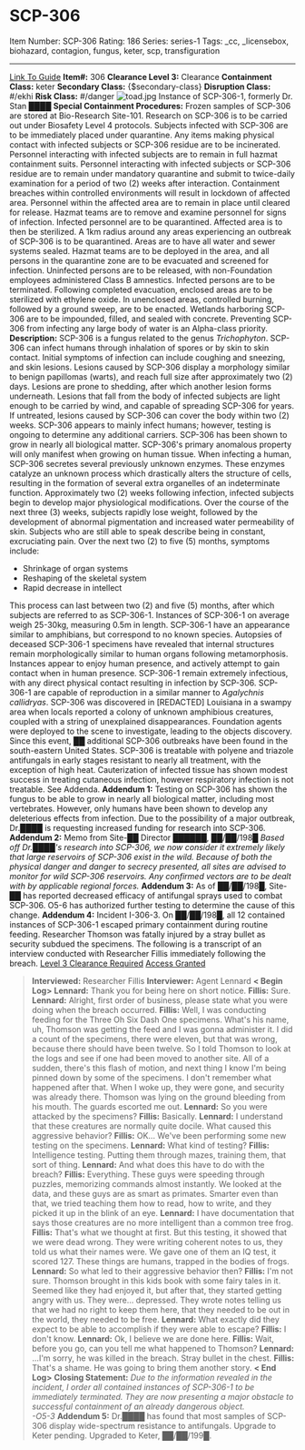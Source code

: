 # SCP-306
Item Number: SCP-306
Rating: 186
Series: series-1
Tags: _cc, _licensebox, biohazard, contagion, fungus, keter, scp, transfiguration

---

[Link To Guide](/anomaly-classification-system-guide)
**Item#:** 306
**Clearance Level 3:** Clearance
**Containment Class:** keter
**Secondary Class:** {$secondary-class}
**Disruption Class:** #/ekhi
**Risk Class:** #/danger
![toad.jpg](https://scp-wiki.wdfiles.com/local--files/scp-306/toad.jpg)
Instance of SCP-306-1, formerly Dr. Stan ████
**Special Containment Procedures:** Frozen samples of SCP-306 are stored at Bio-Research Site-101. Research on SCP-306 is to be carried out under Biosafety Level 4 protocols.
Subjects infected with SCP-306 are to be immediately placed under quarantine. Any items making physical contact with infected subjects or SCP-306 residue are to be incinerated. Personnel interacting with infected subjects are to remain in full hazmat containment suits. Personnel interacting with infected subjects or SCP-306 residue are to remain under mandatory quarantine and submit to twice-daily examination for a period of two (2) weeks after interaction.
Containment breaches within controlled environments will result in lockdown of affected area. Personnel within the affected area are to remain in place until cleared for release. Hazmat teams are to remove and examine personnel for signs of infection. Infected personnel are to be quarantined. Affected area is to then be sterilized.
A 1km radius around any areas experiencing an outbreak of SCP-306 is to be quarantined. Areas are to have all water and sewer systems sealed. Hazmat teams are to be deployed in the area, and all persons in the quarantine zone are to be evacuated and screened for infection. Uninfected persons are to be released, with non-Foundation employees administered Class B amnestics. Infected persons are to be terminated. Following completed evacuation, enclosed areas are to be sterilized with ethylene oxide. In unenclosed areas, controlled burning, followed by a ground sweep, are to be enacted. Wetlands harboring SCP-306 are to be impounded, filled, and sealed with concrete. Preventing SCP-306 from infecting any large body of water is an Alpha-class priority.
**Description:** SCP-306 is a fungus related to the genus _Trichophyton_. SCP-306 can infect humans through inhalation of spores or by skin to skin contact. Initial symptoms of infection can include coughing and sneezing, and skin lesions. Lesions caused by SCP-306 display a morphology similar to benign papillomas (warts), and reach full size after approximately two (2) days. Lesions are prone to shedding, after which another lesion forms underneath. Lesions that fall from the body of infected subjects are light enough to be carried by wind, and capable of spreading SCP-306 for years. If untreated, lesions caused by SCP-306 can cover the body within two (2) weeks. SCP-306 appears to mainly infect humans; however, testing is ongoing to determine any additional carriers. SCP-306 has been shown to grow in nearly all biological matter.
SCP-306's primary anomalous property will only manifest when growing on human tissue. When infecting a human, SCP-306 secretes several previously unknown enzymes. These enzymes catalyze an unknown process which drastically alters the structure of cells, resulting in the formation of several extra organelles of an indeterminate function.
Approximately two (2) weeks following infection, infected subjects begin to develop major physiological modifications. Over the course of the next three (3) weeks, subjects rapidly lose weight, followed by the development of abnormal pigmentation and increased water permeability of skin. Subjects who are still able to speak describe being in constant, excruciating pain. Over the next two (2) to five (5) months, symptoms include:
  * Shrinkage of organ systems
  * Reshaping of the skeletal system
  * Rapid decrease in intellect

This process can last between two (2) and five (5) months, after which subjects are referred to as SCP-306-1.
Instances of SCP-306-1 on average weigh 25-30kg, measuring 0.5m in length. SCP-306-1 have an appearance similar to amphibians, but correspond to no known species. Autopsies of deceased SCP-306-1 specimens have revealed that internal structures remain morphologically similar to human organs following metamorphosis. Instances appear to enjoy human presence, and actively attempt to gain contact when in human presence. SCP-306-1 remain extremely infectious, with any direct physical contact resulting in infection by SCP-306. SCP-306-1 are capable of reproduction in a similar manner to _Agalychnis callidryas_.
SCP-306 was discovered in [REDACTED] Louisiana in a swampy area when locals reported a colony of unknown amphibious creatures, coupled with a string of unexplained disappearances. Foundation agents were deployed to the scene to investigate, leading to the objects discovery. Since this event, ██ additional SCP-306 outbreaks have been found in the south-eastern United States.
SCP-306 is treatable with polyene and triazole antifungals in early stages resistant to nearly all treatment, with the exception of high heat. Cauterization of infected tissue has shown modest success in treating cutaneous infection, however respiratory infection is not treatable. See Addenda.
**Addendum 1:** Testing on SCP-306 has shown the fungus to be able to grow in nearly all biological matter, including most vertebrates. However, only humans have been shown to develop any deleterious effects from infection. Due to the possibility of a major outbreak, Dr.████ is requesting increased funding for research into SCP-306.
**Addendum 2:** Memo from Site-██ Director ██████, ██/██/198█
_Based off Dr.████'s research into SCP-306, we now consider it extremely likely that large reservoirs of SCP-306 exist in the wild. Because of both the physical danger and danger to secrecy presented, all sites are advised to monitor for wild SCP-306 reservoirs. Any confirmed vectors are to be dealt with by applicable regional forces._
**Addendum 3:** As of ██/██/198█, Site-██ has reported decreased efficacy of antifungal sprays used to combat SCP-306. O5-6 has authorized further testing to determine the cause of this change.
**Addendum 4:** Incident I-306-3.
On ██/██/198█, all 12 contained instances of SCP-306-1 escaped primary containment during routine feeding. Researcher Thomson was fatally injured by a stray bullet as security subdued the specimens.
The following is a transcript of an interview conducted with Researcher Fillis immediately following the breach.
[Level 3 Clearance Required](javascript:;)
[Access Granted](javascript:;)
> **Interviewed:** Researcher Fillis
> **Interviewer:** Agent Lennard
> **< Begin Log>**
> **Lennard:** Thank you for being here on short notice.
> **Fillis:** Sure.
> **Lennard:** Alright, first order of business, please state what you were doing when the breach occurred.
> **Fillis:** Well, I was conducting feeding for the Three Oh Six Dash One specimens. What's his name, uh, Thomson was getting the feed and I was gonna administer it. I did a count of the specimens, there were eleven, but that was wrong, because there should have been twelve. So I told Thomson to look at the logs and see if one had been moved to another site. All of a sudden, there's this flash of motion, and next thing I know I'm being pinned down by some of the specimens. I don't remember what happened after that. When I woke up, they were gone, and security was already there. Thomson was lying on the ground bleeding from his mouth. The guards escorted me out.
> **Lennard:** So you were attacked by the specimens?
> **Fillis:** Basically.
> **Lennard:** I understand that these creatures are normally quite docile. What caused this aggressive behavior?
> **Fillis:** OK… We've been performing some new testing on the specimens.
> **Lennard:** What kind of testing?
> **Fillis:** Intelligence testing. Putting them through mazes, training them, that sort of thing.
> **Lennard:** And what does this have to do with the breach?
> **Fillis:** Everything. These guys were speeding through puzzles, memorizing commands almost instantly. We looked at the data, and these guys are as smart as primates. Smarter even than that, we tried teaching them how to read, how to write, and they picked it up in the blink of an eye.
> **Lennard:** I have documentation that says those creatures are no more intelligent than a common tree frog.
> **Fillis:** That's what we thought at first. But this testing, it showed that we were dead wrong. They were writing coherent notes to us, they told us what their names were. We gave one of them an IQ test, it scored 127. These things are humans, trapped in the bodies of frogs.
> **Lennard:** So what led to their aggressive behavior then?
> **Fillis:** I'm not sure. Thomson brought in this kids book with some fairy tales in it. Seemed like they had enjoyed it, but after that, they started getting angry with us. They were… depressed. They wrote notes telling us that we had no right to keep them here, that they needed to be out in the world, they needed to be free.
> **Lennard:** What exactly did they expect to be able to accomplish if they were able to escape?
> **Fillis:** I don't know.
> **Lennard:** Ok, I believe we are done here.
> **Fillis:** Wait, before you go, can you tell me what happened to Thomson?
> **Lennard:** …I'm sorry, he was killed in the breach. Stray bullet in the chest.
> **Fillis:** That's a shame. He was going to bring them another story.
> **< End Log>**
> **Closing Statement:** _Due to the information revealed in the incident, I order all contained instances of SCP-306-1 to be immediately terminated. They are now presenting a major obstacle to successful containment of an already dangerous object.  
>  -O5-3_
**Addendum 5:** Dr.████ has found that most samples of SCP-306 display wide-spectrum resistance to antifungals. Upgrade to Keter pending. Upgraded to Keter, ██/██/199█.